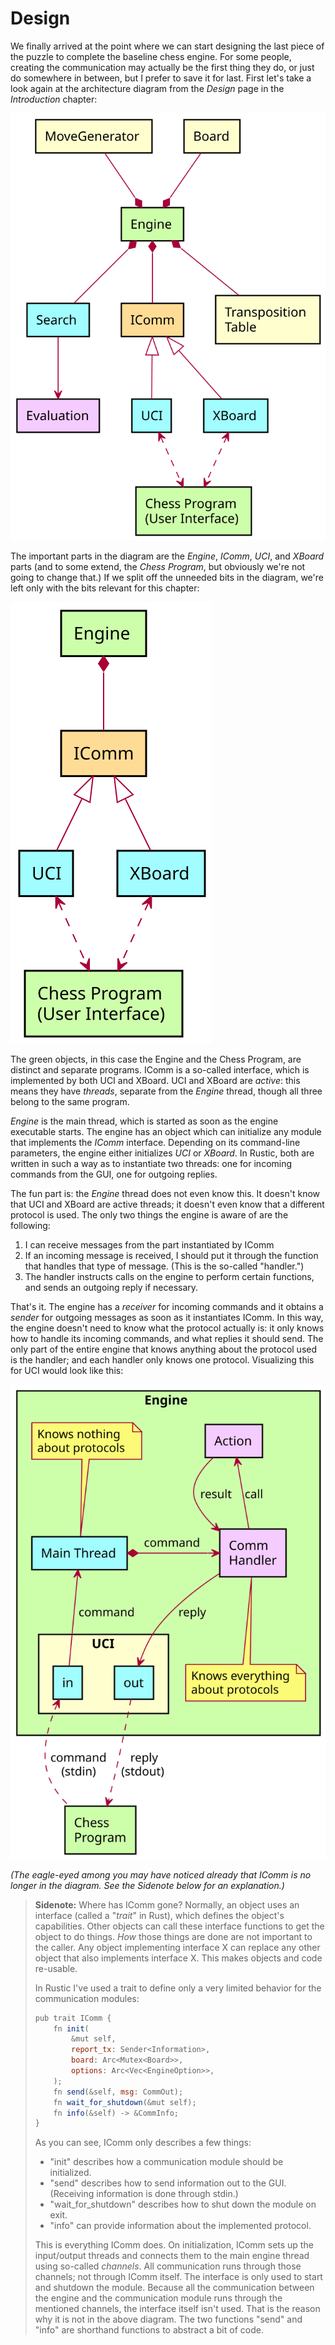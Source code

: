 # Design

We finally arrived at the point where we can start designing the last piece
of the puzzle to complete the baseline chess engine. For some people,
creating the communication may actually be the first thing they do, or just
do somewhere in between, but I prefer to save it for last. First let's take
a look again at the architecture diagram from the _Design_ page in the _Introduction_
chapter:

![Architecture](../diagrams/architecture.svg)

The important parts in the diagram are the _Engine_, _IComm_, _UCI_, and _XBoard_
parts (and to some extend, the _Chess Program_, but obviously we're not going
to change that.) If we split off the unneeded bits in the diagram, we're
left only with the bits relevant for this chapter:

![Communication overview](../diagrams/comm.svg)

The green objects, in this case the Engine and the Chess Program, are
distinct and separate programs. IComm is a so-called interface, which is
implemented by both UCI and XBoard. UCI and XBoard are _active_: this means
they have _threads_, separate from the _Engine_ thread, though all three
belong to the same program.

_Engine_ is the main thread, which is started as soon as the engine
executable starts. The engine has an object which can initialize any module
that implements the _IComm_ interface. Depending on its command-line
parameters, the engine either initializes _UCI_ or _XBoard_. In Rustic,
both are written in such a way as to instantiate two threads: one for
incoming commands from the GUI, one for outgoing replies.

The fun part is: the _Engine_ thread does not even know this. It doesn't
know that UCI and XBoard are active threads; it doesn't even know that a
different protocol is used. The only two things the engine is aware of are
the following:

1. I can receive messages from the part instantiated by IComm
2. If an incoming message is received, I should put it through the function
   that handles that type of message. (This is the so-called "handler.")
3. The handler instructs calls on the engine to perform certain functions,
   and sends an outgoing reply if necessary.

That's it. The engine has a _receiver_ for incoming commands and it obtains
a _sender_ for outgoing messages as soon as it instantiates IComm. In this
way, the engine doesn't need to know what the protocol actually is: it only
knows how to handle its incoming commands, and what replies it should send.
The only part of the entire engine that knows anything about the protocol
used is the handler; and each handler only knows one protocol. Visualizing
this for UCI would look like this:

![Communication Threaded](../diagrams/comm_threads.svg)

_(The eagle-eyed among you may have noticed already that IComm is no longer
in the diagram. See the Sidenote below for an explanation.)_

> **Sidenote:** Where has IComm gone? 
> Normally, an object uses an interface (called a "_trait_" in Rust), which
> defines the object's capabilities. Other objects can call these interface
> functions to get the object to do things. _How_ those things are done are
> not important to the caller. Any object implementing interface X can
> replace any other object that also implements interface X. This makes
> objects and code re-usable.
> 
> In Rustic I've used a trait to define only a very limited behavior for the
> communication modules:
> 
> ```js
> pub trait IComm {
>     fn init(
>         &mut self,
>         report_tx: Sender<Information>,
>         board: Arc<Mutex<Board>>,
>         options: Arc<Vec<EngineOption>>,
>     );
>     fn send(&self, msg: CommOut);
>     fn wait_for_shutdown(&mut self);
>     fn info(&self) -> &CommInfo;
> }
> ```
> 
> As you can see, IComm only describes a few things:
> 
> - "init" describes how a communication module should be initialized.
> - "send" describes how to send information out to the GUI. (Receiving
>   information is done through stdin.)
> - "wait_for_shutdown" describes how to shut down the module on exit.
> - "info" can provide information about the implemented protocol.
> 
> This is everything IComm does. On initialization, IComm sets up the
> input/output threads and connects them to the main engine thread using
> so-called _channels_. All communication runs through those channels; not
> through IComm itself. The interface is only used to start and shutdown
> the module. Because all the communication between the engine and the
> communication module runs through the mentioned channels, the interface
> itself isn't used. That is the reason why it is not in the above diagram.
> The two functions "send" and "info" are shorthand functions to abstract a
> bit of code.